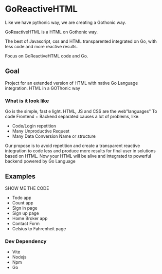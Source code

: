 # GoReactiveHTML
Like we have pythonic way, we are creating a Gothonic way.

GoReactiveHTML is a HTML on Gothonic way. 

The best of Javascript, css and HTML transparented integrated on Go, with less code and more reactive results.

Focus on GoReactiveHTML code and Go.

## Goal
Project for an extended version of HTML with native Go Language integration. HTML in a GOThonic way

### What is it look like
Go is the simple, fast e light.
HTML, JS and CSS are the web"languages"
To code Frontend + Backend separated causes a lot of problems, like:
- Code/Login repetition
- Many Unproductive Request
- Many Data Conversion Name or structure

Our propose is to avoid repetition and create a transparent reactive integration to code less and produce more results for final user in solutions based on HTML. Now your HTML will be alive and integrated to powerful backend powered by Go Language

## Examples
SHOW ME THE CODE
- Todo app
- Count app
- Sign in page
- Sign up page
- Home Broker app
- Contact Form
- Celsius to Fahrenheit page


### Dev Dependency
 - Vite
 - Nodejs
 - Npm
 - Go
